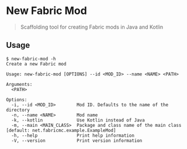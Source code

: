# New Fabric Mod

>Scaffolding tool for creating Fabric mods in Java and Kotlin

## Usage

```
$ new-fabric-mod -h
Create a new Fabric mod

Usage: new-fabric-mod [OPTIONS] --id <MOD_ID> --name <NAME> <PATH>

Arguments:
  <PATH>

Options:
  -i, --id <MOD_ID>        Mod ID. Defaults to the name of the directory
  -n, --name <NAME>        Mod name
  -k, --kotlin             Use Kotlin instead of Java
  -m, --main <MAIN_CLASS>  Package and class name of the main class [default: net.fabricmc.example.ExampleMod]
  -h, --help               Print help information
  -V, --version            Print version information
```
